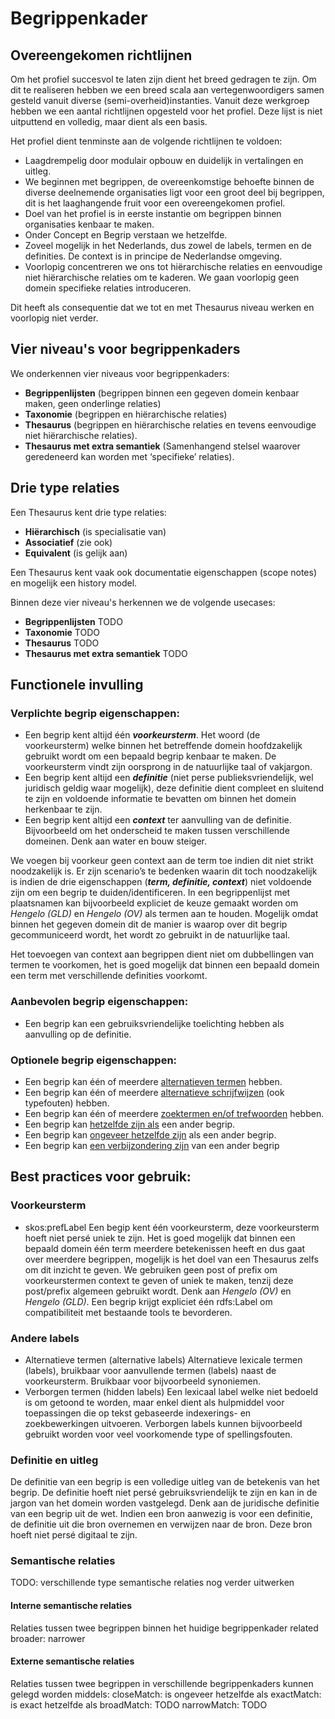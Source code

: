 # Begrippenkader

## Overeengekomen richtlijnen

Om het profiel succesvol te laten zijn dient het breed gedragen te zijn. Om dit te realiseren hebben we een breed scala aan vertegenwoordigers samen gesteld vanuit diverse (semi-overheid)instanties. Vanuit deze werkgroep hebben we een aantal richtlijnen opgesteld voor het profiel. Deze lijst is niet uitputtend en volledig, maar dient als een basis. 

Het profiel dient tenminste aan de volgende richtlijnen te voldoen:

- Laagdrempelig door modulair opbouw en duidelijk in vertalingen en uitleg.
- We beginnen met begrippen, de overeenkomstige behoefte binnen de diverse deelnemende organisaties ligt voor een groot deel bij begrippen, dit is het laaghangende fruit voor een overeengekomen profiel.
- Doel van het profiel is in eerste instantie om begrippen binnen organisaties kenbaar te maken.
- Onder Concept en Begrip verstaan we hetzelfde.
- Zoveel mogelijk in het Nederlands, dus zowel de labels, termen en de definities. De context is in principe de Nederlandse omgeving. 
- Voorlopig concentreren we ons tot hiërarchische relaties en eenvoudige niet hiërarchische relaties om te kaderen. We gaan voorlopig geen domein specifieke relaties introduceren. 

Dit heeft als consequentie dat we tot en met Thesaurus niveau werken en voorlopig niet verder.

## Vier niveau's voor begrippenkaders

We onderkennen vier niveaus voor begrippenkaders:
- **Begrippenlijsten** (begrippen binnen een gegeven domein kenbaar maken, geen onderlinge relaties)
- **Taxonomie** (begrippen en hiërarchische relaties)
- **Thesaurus** (begrippen en hiërarchische relaties en tevens eenvoudige niet hiërarchische relaties).
- **Thesaurus met extra semantiek** (Samenhangend stelsel waarover geredeneerd kan worden met ‘specifieke’ relaties).

## Drie type relaties
Een Thesaurus kent drie type relaties: 
  - **Hiërarchisch** (is specialisatie van)
  - **Associatief** (zie ook)
  - **Equivalent** (is gelijk aan)

Een Thesaurus kent vaak ook documentatie eigenschappen (scope notes) en mogelijk een history model. 

Binnen deze vier niveau's herkennen we de volgende usecases:
- **Begrippenlijsten**              TODO
- **Taxonomie**                     TODO
- **Thesaurus**                     TODO
- **Thesaurus met extra semantiek** TODO

## Functionele invulling
### Verplichte begrip eigenschappen:

- Een begrip kent altijd één **_voorkeursterm_**. Het woord (de voorkeursterm) welke binnen het betreffende domein hoofdzakelijk gebruikt wordt om een bepaald begrip kenbaar te maken. De voorkeursterm vindt zijn oorsprong in de natuurlijke taal of vakjargon.
- Een begrip kent altijd een **_definitie_** (niet perse publieksvriendelijk, wel juridisch geldig waar mogelijk), deze definitie dient compleet en sluitend te zijn en voldoende informatie te bevatten om binnen het domein herkenbaar te zijn. 
- Een begrip kent altijd een **_context_** ter aanvulling van de definitie. Bijvoorbeeld om het onderscheid te maken tussen verschillende domeinen. Denk aan water en bouw steiger. 

We voegen bij voorkeur geen context aan de term toe indien dit niet strikt noodzakelijk is. Er zijn scenario’s te bedenken waarin dit toch noodzakelijk is indien de drie eigenschappen (_**term, definitie, context**_) niet voldoende zijn om een begrip te duiden/identificeren. 
In een begrippenlijst met plaatsnamen kan bijvoorbeeld expliciet de keuze gemaakt worden om _Hengelo (GLD)_ en _Hengelo (OV)_ als termen aan te houden. Mogelijk omdat binnen het gegeven domein dit de manier is waarop over dit begrip gecommuniceerd wordt, het wordt zo gebruikt in de natuurlijke taal. 

Het toevoegen van context aan begrippen dient niet om dubbellingen van termen te voorkomen, het is goed mogelijk dat binnen een bepaald domein een term met verschillende definities voorkomt. 

### Aanbevolen begrip eigenschappen:
- Een begrip kan een gebruiksvriendelijke toelichting hebben als aanvulling op de definitie. 

### Optionele begrip eigenschappen:
- Een begrip kan één of meerdere [alternatieven termen](#andere-labels) hebben. 
- Een begrip kan één of meerdere [alternatieve schrijfwijzen](#andere-labels) (ook typefouten) hebben. 
- Een begrip kan één of meerdere [zoektermen en/of trefwoorden](#andere-labels) hebben. 
- Een begrip kan [hetzelfde zijn als](#semantische-relaties) een ander begrip.
- Een begrip kan [ongeveer hetzelfde zijn](#semantische-relaties) als een ander begrip. 
- Een begrip kan [een verbijzondering zijn](#semantische-relaties) van een ander begrip 

## Best practices voor gebruik:

### Voorkeursterm
- skos:prefLabel
Een begip kent één voorkeursterm, deze voorkeursterm hoeft niet persé uniek te zijn. Het is goed mogelijk dat binnen een bepaald domein één term meerdere betekenissen heeft en dus gaat over meerdere begrippen, mogelijk is het doel van een Thesaurus zelfs om dit inzicht te geven.
We gebruiken geen post of prefix om  voorkeurstermen context te geven of uniek te maken, tenzij deze post/prefix algemeen gebruikt wordt. Denk aan _Hengelo (OV)_ en _Hengelo (GLD)_.
Een begrip krijgt expliciet één rdfs:Label om compatibiliteit met bestaande tools te bevorderen.

### Andere labels
- Alternatieve termen (alternative labels)
Alternatieve lexicale termen (labels), bruikbaar voor aanvullende termen (labels) naast de voorkeursterm. Bruikbaar voor bijvoorbeeld synoniemen. 
- Verborgen termen (hidden labels)
Een lexicaal label welke niet bedoeld is om getoond te worden, maar enkel dient als hulpmiddel voor toepassingen die op tekst gebaseerde indexerings- en zoekbewerkingen uitvoeren. Verborgen labels kunnen bijvoorbeeld gebruikt worden voor veel voorkomende type of spellingsfouten. 

### Definitie en uitleg
De definitie van een begrip is een volledige uitleg van de betekenis van het begrip. De definitie hoeft niet persé gebruiksvriendelijk te zijn en kan in de jargon van het domein worden vastgelegd. Denk aan de juridische definitie van een begrip uit de wet. 
Indien een bron aanwezig is voor een definitie, de definitie uit die bron overnemen en verwijzen naar de bron. Deze bron hoeft niet persé digitaal te zijn. 

### Semantische relaties
TODO: verschillende type semantische relaties nog verder uitwerken

#### Interne semantische relaties
Relaties tussen twee begrippen binnen het huidige begrippenkader
related
broader: 
narrower

#### Externe semantische relaties
Relaties tussen twee begrippen in verschillende begrippenkaders kunnen gelegd worden middels:
closeMatch: is ongeveer hetzelfde als
exactMatch: is exact hetzelfde als
broadMatch: TODO
narrowMatch: TODO
